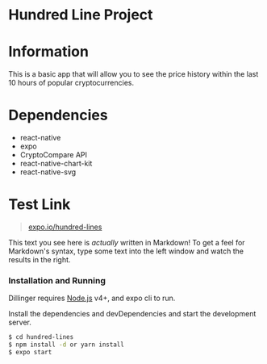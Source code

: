 # Hundred Line Project

# Information
This is a basic app that will allow you to see the price history within the last 10 hours of popular cryptocurrencies.

# Dependencies
  - react-native
  - expo
  - CryptoCompare API
  - react-native-chart-kit
  - react-native-svg

# Test Link

> [expo.io/hundred-lines](https://expo.io/@drewsup123/hundred-lines)

This text you see here is *actually* written in Markdown! To get a feel for Markdown's syntax, type some text into the left window and watch the results in the right.

### Installation and Running

Dillinger requires [Node.js](https://nodejs.org/) v4+, and expo cli to run.

Install the dependencies and devDependencies and start the development server.

```sh
$ cd hundred-lines
$ npm install -d or yarn install
$ expo start
```